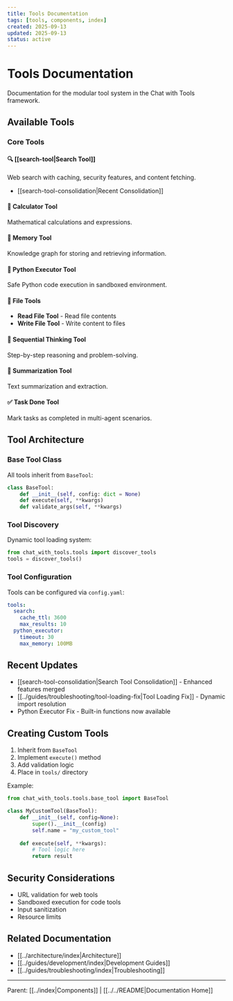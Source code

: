 ```yaml
---
title: Tools Documentation
tags: [tools, components, index]
created: 2025-09-13
updated: 2025-09-13
status: active
---
```


# Tools Documentation

Documentation for the modular tool system in the Chat with Tools framework.

## Available Tools

### Core Tools

#### 🔍 [[search-tool|Search Tool]]
Web search with caching, security features, and content fetching.
- [[search-tool-consolidation|Recent Consolidation]]

#### 🧮 Calculator Tool
Mathematical calculations and expressions.

#### 🧠 Memory Tool
Knowledge graph for storing and retrieving information.

#### 🐍 Python Executor Tool
Safe Python code execution in sandboxed environment.

#### 📄 File Tools
- **Read File Tool** - Read file contents
- **Write File Tool** - Write content to files

#### 🤔 Sequential Thinking Tool
Step-by-step reasoning and problem-solving.

#### 📝 Summarization Tool
Text summarization and extraction.

#### ✅ Task Done Tool
Mark tasks as completed in multi-agent scenarios.

## Tool Architecture

### Base Tool Class
All tools inherit from `BaseTool`:
```python
class BaseTool:
    def __init__(self, config: dict = None)
    def execute(self, **kwargs)
    def validate_args(self, **kwargs)
```

### Tool Discovery
Dynamic tool loading system:
```python
from chat_with_tools.tools import discover_tools
tools = discover_tools()
```

### Tool Configuration
Tools can be configured via `config.yaml`:
```yaml
tools:
  search:
    cache_ttl: 3600
    max_results: 10
  python_executor:
    timeout: 30
    max_memory: 100MB
```

## Recent Updates

- [[search-tool-consolidation|Search Tool Consolidation]] - Enhanced features merged
- [[../guides/troubleshooting/tool-loading-fix|Tool Loading Fix]] - Dynamic import resolution
- Python Executor Fix - Built-in functions now available

## Creating Custom Tools

1. Inherit from `BaseTool`
2. Implement `execute()` method
3. Add validation logic
4. Place in `tools/` directory

Example:
```python
from chat_with_tools.tools.base_tool import BaseTool

class MyCustomTool(BaseTool):
    def __init__(self, config=None):
        super().__init__(config)
        self.name = "my_custom_tool"
        
    def execute(self, **kwargs):
        # Tool logic here
        return result
```

## Security Considerations

- URL validation for web tools
- Sandboxed execution for code tools
- Input sanitization
- Resource limits

## Related Documentation

- [[../architecture/index|Architecture]]
- [[../guides/development/index|Development Guides]]
- [[../guides/troubleshooting/index|Troubleshooting]]

---

Parent: [[../index|Components]] | [[../../README|Documentation Home]]
